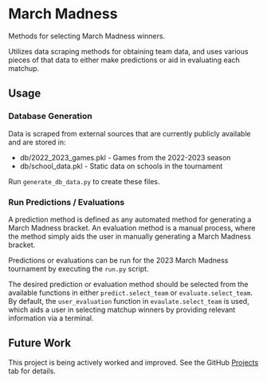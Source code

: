 # March Madness

Methods for selecting March Madness winners.

Utilizes data scraping methods for obtaining team data, and uses various pieces of that data to either make predictions or aid in evaluating each matchup.

## Usage

### Database Generation

Data is scraped from external sources that are currently publicly available and are stored in:

* db/2022_2023_games.pkl - Games from the 2022-2023 season
* db/school_data.pkl - Static data on schools in the tournament

Run `generate_db_data.py` to create these files.

### Run Predictions / Evaluations

A prediction method is defined as any automated method for generating a March Madness bracket. An evaluation method is a manual process, where the method simply aids the user in manually generating a March Madness bracket.

Predictions or evaluations can be run for the 2023 March Madness tournament by executing the `run.py` script.

The desired prediction or evaluation method should be selected from the available functions in either  `predict.select_team` or `evaluate.select_team`. By default, the `user_evaluation` function in `evaulate.select_team` is used, which aids a user in selecting matchup winners by providing relevant information via a terminal.

## Future Work

This project is being actively worked and improved. See the GitHub [Projects](https://github.com/AGnias47/march-madness/projects?query=is%3Aopen) tab for details.
